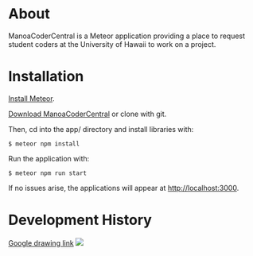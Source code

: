 # About
ManoaCoderCentral is a Meteor application providing a place to request student coders at the University of Hawaii to work on a project.

# Installation
[Install Meteor](https://www.meteor.com/install).

[Download ManoaCoderCentral](https://github.com/manoacodercentral/monoacodercentral/archive/master.zip) or clone with git.

Then, cd into the app/ directory and install libraries with:

```
$ meteor npm install
```

Run the application with:

```
$ meteor npm run start
```

If no issues arise, the applications will appear at [http://localhost:3000](http://localhost:3000).

# Development History
<a href="https://docs.google.com/a/hawaii.edu/drawings/d/18d-YgDrc5_pzB9v8Hsrmqk73pjkqIwE5b2TjRzAYoKc/edit?usp=sharing">Google drawing link</a>
<img src="https://docs.google.com/drawings/d/18d-YgDrc5_pzB9v8Hsrmqk73pjkqIwE5b2TjRzAYoKc/pub?w=1440&amp;h=1080">
